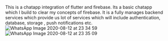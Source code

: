 This is a chatapp integration of flutter and firebase. Its a basic chatapp which I build to clear my concepts of firebase. It is a fully manages backend services which provide us lot of services which will include authentication, database, storage , push notifications etc.
![WhatsApp Image 2020-08-12 at 23 34 59](https://user-images.githubusercontent.com/47745321/90051292-1a073680-dcf5-11ea-8061-ce8a4b36962e.jpeg)![WhatsApp Image 2020-08-12 at 23 35 09](https://user-images.githubusercontent.com/47745321/90051373-36a36e80-dcf5-11ea-968f-ac2d03add850.jpeg)

